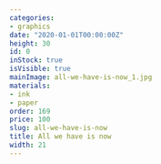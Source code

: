 ```yaml
---
categories:
- graphics
date: "2020-01-01T00:00:00Z"
height: 30
id: 0
inStock: true
isVisible: true
mainImage: all-we-have-is-now_1.jpg
materials:
- ink
- paper
order: 169
price: 100
slug: all-we-have-is-now
title: All we have is now
width: 21
---
```


